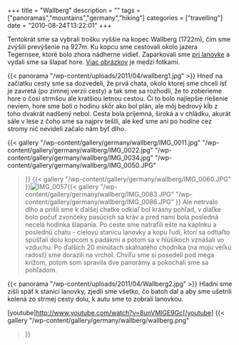 +++
title = "Wallberg"
description = ""
tags = ["panoramas","mountains","germany","hiking"]
categories = ["travelling"]
date = "2010-08-24T13:22:01"
+++

Tentokrát sme sa vybrali trošku vyššie na kopec Wallberg (1722m), čím sme zvýšili prevýšenie na
927m. Ku kopcu sme cestovali okolo jazera Tegernsee, ktoré bolo zhora nádherne vidieť. Zaparkovali
sme <a title="lanovka na Wallberg" href="http://www.wallbergbahn.de/" target="_blank">pri
lanovke</a> a vydali sme sa šlapať hore. <a title="Wallberg"
href="http://www.ajka-andrej.com/gallery/germany/wallberg/?lang=SK" target="_blank">Viac
obrázkov</a> je medzi fotkami.


{{< panorama "/wp-content/uploads/2011/04/wallberg1.jpg"  >}}
Hneď na začiatku cesty sme sa dozvedeli, že prvá chata, okolo ktorej sme chceli ísť je zavretá (po
zimnej verzii cesty) a tak sme sa rozhodli, že to zoberieme hore o čosi strmšou ale kratšiou letnou
cestou. Či to bolo najlepšie riešenie neviem, hore sme boli o hodinu skôr ako bol plán, ale môj
bedrový kĺb z toho dvakrát nadšený nebol. Cesta bola príjemná, široká a v chládku, akurát sále v
lese z čoho sme sa najprv tešili, ale keď sme ani po hodine cez stromy nič nevideli začalo nám byť
dlho.

{{< gallery
    "/wp-content/gallery/germany/wallberg/IMG_0011.jpg"
    "/wp-content/gallery/germany/wallberg/IMG_0022.jpg"
    "/wp-content/gallery/germany/wallberg/IMG_0034.jpg"
    "/wp-content/gallery/germany/wallberg/IMG_0050.JPG"
>}}
<a href="http://www.ajka-andrej.com/wp-content/gallery/germany/wallberg/IMG_0057.jpg"></a>{{<
gallery
    "/wp-content/gallery/germany/wallberg/IMG_0060.JPG"
>}}<img class="ngg-singlepic ngg-left"
src="http://www.ajka-andrej.com/wp-content/gallery/germany/wallberg/thumbs/thumbs_IMG_0057.jpg"
alt="IMG_0057" />{{< gallery
    "/wp-content/gallery/germany/wallberg/IMG_0083.JPG"
    "/wp-content/gallery/germany/wallberg/IMG_0086.JPG"
>}}
Ale netrvalo dlho a prišli sme k ďalšej chatke odkiaľ bol krásny pohľad, v diaľke bolo počuť
zvončeky pasúcich sa kráv a pred nami bola posledná necelá hodinka šlapania. Po ceste sme natrafili
ešte na kaplnku a poslednú chatu - cielovú stanicu lanovky a kopu ľudí, ktorí sa odtiaľto spúšťali
dolu kopcom s padákmi a potom sa v hlúšikoch vznášali vo vzduchu. Po ďalších 20 minútach skalnatého
chodníka (na moju veľkú radosť) sme dorazili na vrchol. Chvíľu sme si posedeli pod mega krížom,
potom som spravila dve panorámy a pokochali sme sa pohľadom.

{{< panorama "/wp-content/uploads/2011/04/Wallberg2.jpg"  >}}
Hladní sme zišli späť k stanici lanovky, zjedli sme všetko, čo batoh dal a aby sme ušetrili kolená
zo strmej cesty dolu, k autu sme to zobrali lanovkou.

[youtube]http://www.youtube.com/watch?v=8unVMlGE9Gc[/youtube]
{{< gallery
    "/wp-content/gallery/germany/wallberg/wallberg.png"
>}}
